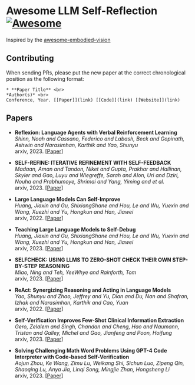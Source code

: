 # Awesome LLM Self-Reflection [![Awesome](https://awesome.re/badge.svg)](https://awesome.re)

Inspired by the [awesome-embodied-vision](https://github.com/rxlqn/awesome-embodied-vision)
## <a name="contributing"></a> Contributing
When sending PRs, please put the new paper at the correct chronological position as the following format: <br>

```
* **Paper Title** <br>
*Author(s)* <br>
Conference, Year. [[Paper]](link) [[Code]](link) [[Website]](link)
```

## <a name="papers"></a> Papers
* **Reflexion: Language Agents with Verbal Reinforcement Learning** <br>
*Shinn, Noah and Cassano, Federico and Labash, Beck and Gopinath, Ashwin and Narasimhan, Karthik and Yao, Shunyu* <br>
arxiv, 2023. [[Paper]](https://arxiv.org/abs/2303.11366)

* **SELF-REFINE: ITERATIVE REFINEMENT WITH SELF-FEEDBACK** <br>
*Madaan, Aman and Tandon, Niket and Gupta, Prakhar and Hallinan, Skyler and Gao, Luyu and Wiegreffe, Sarah and Alon, Uri and Dziri, Nouha and Prabhumoye, Shrimai and Yang, Yiming and et al.* <br>
arxiv, 2023. [[Paper]](https://arxiv.org/abs/2303.17651)

* **Large Language Models Can Self-Improve** <br>
*Huang, Jiaxin and Gu, ShixiangShane and Hou, Le and Wu, Yuexin and Wang, Xuezhi and Yu, Hongkun and Han, Jiawei* <br>
arxiv, 2022. [[Paper]](https://arxiv.org/abs/2210.11610)

* **Teaching Large Language Models to Self-Debug** <br>
*Huang, Jiaxin and Gu, ShixiangShane and Hou, Le and Wu, Yuexin and Wang, Xuezhi and Yu, Hongkun and Han, Jiawei* <br>
arxiv, 2023. [[Paper]](https://arxiv.org/abs/2304.05128)

* **SELFCHECK: USING LLMS TO ZERO-SHOT CHECK THEIR OWN STEP-BY-STEP REASONING** <br>
*Miao, Ning and Teh, YeeWhye and Rainforth, Tom* <br>
arxiv, 2023. [[Paper]](https://arxiv.org/abs/2308.00436)

* **ReAct: Synergizing Reasoning and Acting in Language Models** <br>
*Yao, Shunyu and Zhao, Jeffrey and Yu, Dian and Du, Nan and Shafran, Izhak and Narasimhan, Karthik and Cao, Yuan* <br>
arxiv, 2022. [[Paper]](https://arxiv.org/abs/2210.03629)

* **Self-Verification Improves Few-Shot Clinical Information Extraction** <br>
*Gero, Zelalem and Singh, Chandan and Cheng, Hao and Naumann, Tristan and Galley, Michel and Gao, Jianfeng and Poon, Hoifung* <br>
arxiv, 2023. [[Paper]](https://arxiv.org/pdf/2306.00024)

* **Solving Challenging Math Word Problems Using GPT-4 Code Interpreter with Code-based Self-Verification** <br>
*Aojun Zhou, Ke Wang, Zimu Lu, Weikang Shi, Sichun Luo, Zipeng Qin, Shaoqing Lu, Anya Jia, Linqi Song, Mingjie Zhan, Hongsheng Li* <br>
arxiv, 2023. [[Paper]](https://arxiv.org/abs/2308.07921)
